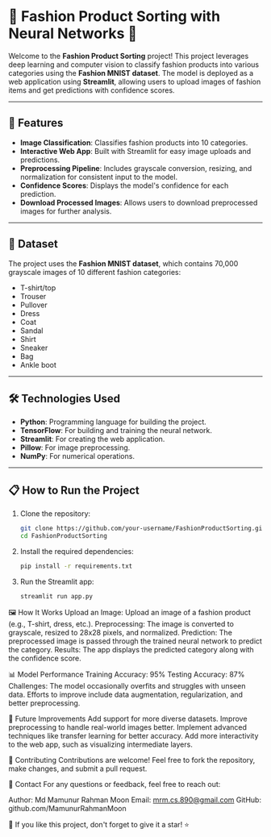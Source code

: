 # 🧥 Fashion Product Sorting with Neural Networks 👗

Welcome to the **Fashion Product Sorting** project! This project leverages deep learning and computer vision to classify fashion products into various categories using the **Fashion MNIST dataset**. The model is deployed as a web application using **Streamlit**, allowing users to upload images of fashion items and get predictions with confidence scores.


---

## 🚀 Features
- **Image Classification**: Classifies fashion products into 10 categories.
- **Interactive Web App**: Built with Streamlit for easy image uploads and predictions.
- **Preprocessing Pipeline**: Includes grayscale conversion, resizing, and normalization for consistent input to the model.
- **Confidence Scores**: Displays the model's confidence for each prediction.
- **Download Processed Images**: Allows users to download preprocessed images for further analysis.

---

## 📂 Dataset
The project uses the **Fashion MNIST dataset**, which contains 70,000 grayscale images of 10 different fashion categories:
- T-shirt/top
- Trouser
- Pullover
- Dress
- Coat
- Sandal
- Shirt
- Sneaker
- Bag
- Ankle boot

---

## 🛠️ Technologies Used
- **Python**: Programming language for building the project.
- **TensorFlow**: For building and training the neural network.
- **Streamlit**: For creating the web application.
- **Pillow**: For image preprocessing.
- **NumPy**: For numerical operations.

---

## 📋 How to Run the Project
1. Clone the repository:
   ```bash
   git clone https://github.com/your-username/FashionProductSorting.git
   cd FashionProductSorting

2. Install the required dependencies:
   ```bash
   pip install -r requirements.txt
3. Run the Streamlit app:
   ```bash
   streamlit run app.py

🖼️ How It Works
Upload an Image: Upload an image of a fashion product (e.g., T-shirt, dress, etc.).
Preprocessing: The image is converted to grayscale, resized to 28x28 pixels, and normalized.
Prediction: The preprocessed image is passed through the trained neural network to predict the category.
Results: The app displays the predicted category along with the confidence score.

📊 Model Performance
Training Accuracy: 95%
Testing Accuracy: 87%
Challenges: The model occasionally overfits and struggles with unseen data. Efforts to improve include data augmentation, regularization, and better preprocessing.

📝 Future Improvements
Add support for more diverse datasets.
Improve preprocessing to handle real-world images better.
Implement advanced techniques like transfer learning for better accuracy.
Add more interactivity to the web app, such as visualizing intermediate layers.

🤝 Contributing
Contributions are welcome! Feel free to fork the repository, make changes, and submit a pull request.

📧 Contact
For any questions or feedback, feel free to reach out:

Author: Md Mamunur Rahman Moon
Email: mrm.cs.890@gmail.com
GitHub: github.com/MamunurRahmanMoon

🌟 If you like this project, don't forget to give it a star! ⭐
